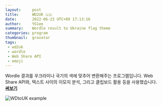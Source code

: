 ```yaml
---
layout:     post
title:      WD2UK 🇺🇦
date:       2022-06-23 UTC+09 17:13:16
author:     YG1ee
summary:    Wordle result to Ukraine flag theme
categories: program
thumbnail:  gravatar
tags:
 - wd2uk
 - wordle
 - Web Share API
 - emoji
---
```


Wordle 결과를 우크라이나 국기의 색에 맞추어 변환해주는 프로그램입니다.
Web Share API와, 텍스트 사이의 이모지 분석, 그리고 클립보드 활용 등을 사용했습니다.\
**[써보기](/wd2uk/index.html)**

![WDtoUK example](https://i.imgur.com/uOa0Shr.png)

